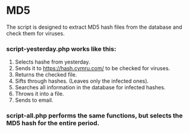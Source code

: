 # MD5
The script is designed to extract MD5 hash files from the database and check them for viruses.


### script-yesterday.php works like this:
1. Selects hashe from yesterday.
2. Sends it to https://hash.cymru.com/ to be checked for viruses.
3. Returns the checked file.
4. Sifts through hashes. (Leaves only the infected ones).
5. Searches all information in the database for infected hashes.
6. Throws it into a file.
7. Sends to email.


### script-all.php performs the same functions, but selects the MD5 hash for the entire period.